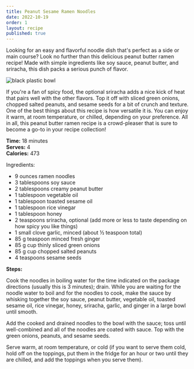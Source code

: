 ```yaml
---
title: Peanut Sesame Ramen Noodles
date: 2022-10-19
order: 1
layout: recipe
published: true
---
```

Looking for an easy and flavorful noodle dish that's perfect as a side or main course? Look no further than this delicious peanut butter ramen recipe! Made with simple ingredients like soy sauce, peanut butter, and sriracha, this dish packs a serious punch of flavor.

![black plastic bowl](https://images.unsplash.com/photo-1522200497171-b6fc631e7dad?ixlib=rb-4.0.3&ixid=MnwxMjA3fDB8MHxwaG90by1wYWdlfHx8fGVufDB8fHx8&auto=format&fit=crop&w=1000&q=80 "Next of Kin Noodles")

If you're a fan of spicy food, the optional sriracha adds a nice kick of heat that pairs well with the other flavors. Top it off with sliced green onions, chopped salted peanuts, and sesame seeds for a bit of crunch and texture. One of the best things about this recipe is how versatile it is. You can enjoy it warm, at room temperature, or chilled, depending on your preference. All in all, this peanut butter ramen recipe is a crowd-pleaser that is sure to become a go-to in your recipe collection!

**T﻿ime:** 18 minutes\
**S﻿erves:** 4\
**C﻿alories:** 473

Ingredients:

* 9 ounces ramen noodles
* 3 tablespoons soy sauce
* 2 tablespoons creamy peanut butter
* 1 tablespoon vegetable oil
* 1 tablespoon toasted sesame oil
* 1 tablespoon rice vinegar
* 1 tablespoon honey
* 2 teaspoons sriracha, optional (add more or less to taste depending on how spicy you like things)
* 1 small clove garlic, minced (about ½ teaspoon total)
* 85 g teaspoon minced fresh ginger
* 85 g cup thinly sliced green onions
* 85 g cup chopped salted peanuts
* 4 teaspoons sesame seeds

**S﻿teps:**

Cook the noodles in boiling water for the time indicated on the package directions (usually this is 3 minutes); drain. While you are waiting for the noodle water to boil and for the noodles to cook, make the sauce by whisking together the soy sauce, peanut butter, vegetable oil, toasted sesame oil, rice vinegar, honey, sriracha, garlic, and ginger in a large bowl until smooth.

Add the cooked and drained noodles to the bowl with the sauce; toss until well-combined and all of the noodles are coated with sauce. Top with the green onions, peanuts, and sesame seeds.

Serve warm, at room temperature, or cold (if you want to serve them cold, hold off on the toppings, put them in the fridge for an hour or two until they are chilled, and add the toppings when you serve them).